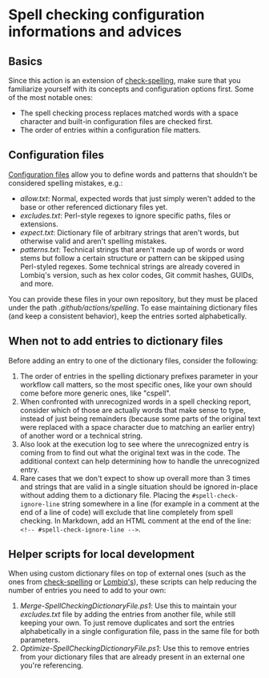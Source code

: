# Spell checking configuration informations and advices

## Basics

Since this action is an extension of [check-spelling](https://github.com/check-spelling/check-spelling), make sure that you familiarize yourself with its concepts and configuration options first. Some of the most notable ones:

- The spell checking process replaces matched words with a space character and built-in configuration files are checked first.
- The order of entries within a configuration file matters.

## Configuration files

[Configuration files](https://github.com/check-spelling/check-spelling/wiki/Configuration#files) allow you to define words and patterns that shouldn't be considered spelling mistakes, e.g.:

- _allow.txt_: Normal, expected words that just simply weren't added to the base or other referenced dictionary files yet.
- _excludes.txt_: Perl-style regexes to ignore specific paths, files or extensions.
- _expect.txt_: Dictionary file of arbitrary strings that aren't words, but otherwise valid and aren't spelling mistakes.
- _patterns.txt_: Technical strings that aren't made up of words or word stems but follow a certain structure or pattern can be skipped using Perl-styled regexes. Some technical strings are already covered in Lombiq's version, such as hex color codes, Git commit hashes, GUIDs, and more.

You can provide these files in your own repository, but they must be placed under the path _.github/actions/spelling_. To ease maintaining dictionary files (and keep a consistent behavior), keep the entries sorted alphabetically.

## When not to add entries to dictionary files

Before adding an entry to one of the dictionary files, consider the following:

1. The order of entries in the spelling dictionary prefixes parameter in your workflow call matters, so the most specific ones, like your own should come before more generic ones, like "cspell".
2. When confronted with unrecognized words in a spell checking report, consider which of those are actually words that make sense to type, instead of just being remainders (because some parts of the original text were replaced with a space character due to matching an earlier entry) of another word or a technical string.
3. Also look at the execution log to see where the unrecognized entry is coming from to find out what the original text was in the code. The additional context can help determining how to handle the unrecognized entry.
4. Rare cases that we don't expect to show up overall more than 3 times and strings that are valid in a single situation should be ignored in-place without adding them to a dictionary file. Placing the `#spell-check-ignore-line` string somewhere in a line (for example in a comment at the end of a line of code) will exclude that line completely from spell checking. In Markdown, add an HTML comment at the end of the line: `<!-- #spell-check-ignore-line -->`.

## Helper scripts for local development

When using custom dictionary files on top of external ones (such as the ones from [check-spelling](https://github.com/check-spelling/cspell-dicts/tree/master) or [Lombiq's](https://github.com/Lombiq/GitHub-Actions/tree/dev/.github/actions/spelling)), these scripts can help reducing the number of entries you need to add to your own:

1. _Merge-SpellCheckingDictionaryFile.ps1_: Use this to maintain your _excludes.txt_ file by adding the entries from another file, while still keeping your own. To just remove duplicates and sort the entries alphabetically in a single configuration file, pass in the same file for both parameters.
2. _Optimize-SpellCheckingDictionaryFile.ps1_: Use this to remove entries from your dictionary files that are already present in an external one you're referencing.
